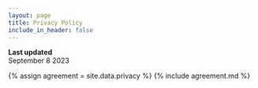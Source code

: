 ```yaml
---
layout: page
title: Privacy Policy
include_in_header: false
---
```


**Last updated**  
September 8 2023

{% assign agreement = site.data.privacy %}
{% include agreement.md %}
